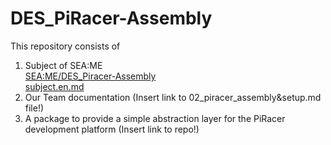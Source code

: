 # DES_PiRacer-Assembly
This repository consists of 
1. Subject of SEA:ME<br>
   [SEA:ME/DES_Piracer-Assembly](https://github.com/DES_Piracer-Assembly)<br>
   [subject.en.md](/subject.en.md)<br>
3. Our Team documentation 
   (Insert link to 02_piracer_assembly&setup.md file!)
4. A package to provide a simple abstraction layer for the PiRacer development platform 
   (Insert link to repo!)
